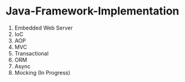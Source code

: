 # Java-Framework-Implementation
1. Embedded Web Server
2. IoC
3. AOP
4. MVC
5. Transactional
6. ORM
7. Async
8. Mocking (In Progress)
